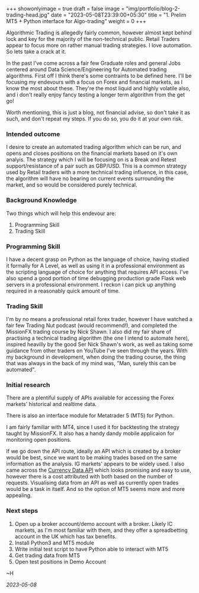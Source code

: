 +++
showonlyimage = true
draft = false
image = "img/portfolio/blog-2-trading-head.jpg"
date = "2023-05-08T23:39:00+05:30"
title = "1. Prelim MT5 + Python interface for Algo-trading"
weight = 0
+++

Algorithmic Trading is allegedly fairly common, however almost kept behind lock and key for the majority of the non-technical public. Retail Traders appear to focus more on rather manual trading strategies. I love automation. So lets take a crack at it.
<!--more-->

In the past I've come across a fair few Graduate roles and general Jobs centered around Data Science/Engineering for Automated trading algorithms. First off I think there's some contraints to be defined here. I'll be focusing my endevours with a focus on Forex and financial markets, as I know the most about these. They're the most liquid and highly volatile also, and i don't really enjoy fancy testing a longer term algorithm from the get go! 

Worth mentioning, this is just a blog, not financial advise, so don't take it as such, and don't repeat my steps. If you do so, you do it at your own risk.

### Intended outcome

I desire to create an automated trading algorithm which can be run, and opens and closes positions on the financial markets based on it's own analyis. The strategy which I will be focusing on is a Break and Retest support/resistance of a pair such as GBP/USD. This is a common strategy used by Retail traders with a more technical trading influence, in this case, the algorithm will have no bearing on current events surrounding the market, and so would be considered purely technical.
### Background Knowledge

Two things which will help this endevour are:
1. Programming Skill
2. Trading Skill

### Programming Skill

I have a decent grasp on Python as the language of choice, having studied it formally for A Level, as well as using it in a professional environment as the scripting language of choice for anything that requires API access. I've also spend a good portion of time debugging production grade Flask web servers in a professional environment. I reckon i can pick up anything required in a reasonably quick amount of time.

### Trading Skill

I'm by no means a professional retail forex trader, however I have watched a fair few Trading Nut podcast (would recommend!), and completed the MissionFX trading course by Nick Shawn. I also did my fair share of practising a technical trading algorithm (the one I intend to automate here), inspired heavilly by the good Ser Nick Shawn's work, as well as taking some guidance from other traders on YouTube I've seen through the years. With my background in development, when doing the trading course, the thing that was always in the back of my mind was, "Man, surely this can be automated".

### Initial research

There are a plentiful supply of APIs available for accessing the Forex markets' historical and realtime data.

There is also an interface module for Metatrader 5 (MT5) for Python. 

I am fairly familiar with MT4, since I used it for backtesting the strategy taught by MissionFX. It also has a handy dandy mobile applicaion for monitoring open positions.

If we go down the API route, ideally an API which is created by a broker would be best, since we want to be making trades based on the same information as the analysis. IG markets' appears to be widely used. I also came across the [Currency Data API](https://apilayer.com/marketplace/currency_data-api?txn=free&live_demo=show) which looks promising and easy to use, however there is a cost attributed with both based on the number of requests. Visualising data from an API as well as currently open trades would be a task in itself. And so the option of MT5 seems more and more appealing.

### Next steps

1. Open up a broker account/demo account with a broker. Likely IC markets, as I'm most familiar with them, and they offer a spreadbetting account in the UK which has tax benefits.
2. Install Python3 and MT5 module
3. Write initial test script to have Python able to interact with MT5
4. Get trading data from MT5
5. Open test positions in Demo Account

~H 

_2023-05-08_
